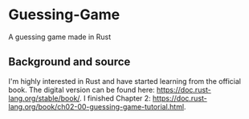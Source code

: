 # Guessing-Game
A guessing game made in Rust

## Background and source
I'm highly interested in Rust and have started learning from the official book. The digital version can be found here: https://doc.rust-lang.org/stable/book/.
I finished Chapter 2: https://doc.rust-lang.org/book/ch02-00-guessing-game-tutorial.html.
